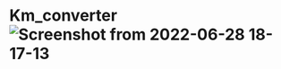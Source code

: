 # Km_converter![Screenshot from 2022-06-28 18-17-13](https://user-images.githubusercontent.com/106507229/176192118-0d6391fa-f415-4d84-9a50-7a7ff7210088.png)
